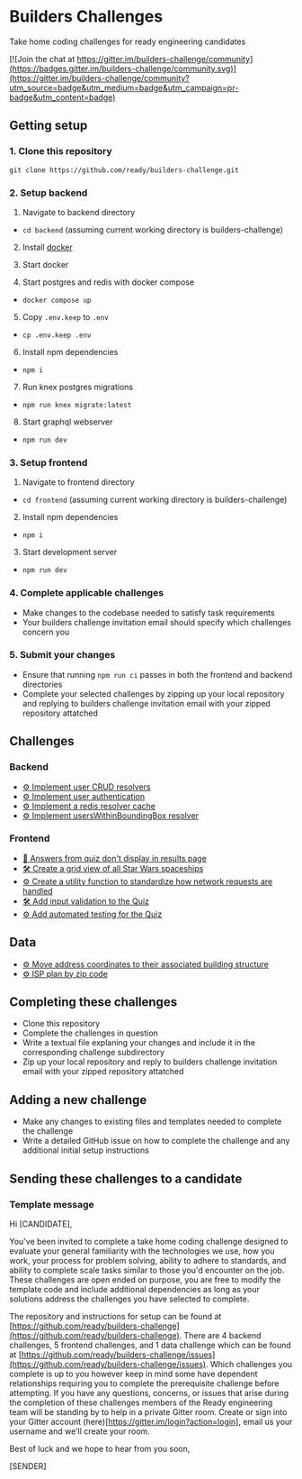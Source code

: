 # Builders Challenges

Take home coding challenges for ready engineering candidates

[![Join the chat at https://gitter.im/builders-challenge/community](https://badges.gitter.im/builders-challenge/community.svg)](https://gitter.im/builders-challenge/community?utm_source=badge&utm_medium=badge&utm_campaign=pr-badge&utm_content=badge)

## Getting setup

### 1. Clone this repository
```
git clone https://github.com/ready/builders-challenge.git
```

### 2. Setup backend
1. Navigate to backend directory
  - `cd backend` (assuming current working directory is builders-challenge)

2. Install [docker](https://docs.docker.com/get-docker/)

3. Start docker

4. Start postgres and redis with docker compose
  - `docker compose up`

5. Copy `.env.keep` to `.env`
  - `cp .env.keep .env`

6. Install npm dependencies
  - `npm i`

7. Run knex postgres migrations 
  - `npm run knex migrate:latest`

8. Start graphql webserver
  - `npm run dev`

### 3. Setup frontend
1. Navigate to frontend directory
  - `cd frontend` (assuming current working directory is builders-challenge)
2. Install npm dependencies
  - `npm i`
3. Start development server
  - `npm run dev`

### 4. Complete applicable challenges
- Make changes to the codebase needed to satisfy task requirements
- Your builders challenge invitation email should specify which challenges concern you

### 5. Submit your changes
- Ensure that running `npm run ci` passes in both the frontend and backend directories
- Complete your selected challenges by zipping up your local repository and replying to builders challenge invitation email with your zipped repository attatched

## Challenges

### Backend
- [⚙️ Implement user CRUD resolvers](https://github.com/ready/builders-challenge/issues/4)
- [⚙️ Implement user authentication](https://github.com/ready/builders-challenge/issues/5)
- [⚙️ Implement a redis resolver cache](https://github.com/ready/builders-challenge/issues/6)
- [⚙️ Implement usersWithinBoundingBox resolver](https://github.com/ready/builders-challenge/issues/8)

### Frontend
- [🐞 Answers from quiz don't display in results page](https://github.com/ready/builders-challenge/issues/13)
- [🛠 Create a grid view of all Star Wars spaceships](https://github.com/ready/builders-challenge/issues/9)
- [⚙️ Create a utility function to standardize how network requests are handled](https://github.com/ready/builders-challenge/issues/10)
- [🛠 Add input validation to the Quiz](https://github.com/ready/builders-challenge/issues/14)
- [⚙️ Add automated testing for the Quiz](https://github.com/ready/builders-challenge/issues/15)

## Data
- [⚙️ Move address coordinates to their associated building structure](https://github.com/ready/builders-challenge/issues/18)
- [⚙️ ISP plan by zip code](https://github.com/ready/builders-challenge/issues/21)

## Completing these challenges
- Clone this repository
- Complete the challenges in question
- Write a textual file explaning your changes and include it in the corresponding challenge subdirectory
- Zip up your local repository and reply to builders challenge invitation email with your zipped repository attatched

## Adding a new challenge
- Make any changes to existing files and templates needed to complete the challenge
- Write a detailed GitHub issue on how to complete the challenge and any additional initial setup instructions

## Sending these challenges to a candidate
### Template message
Hi [CANDIDATE],

You've been invited to complete a take home coding challenge designed to evaluate your general familiarity with the technologies we use, how you work, your process for problem solving, ability to adhere to standards, and ability to complete scale tasks similar to those you'd encounter on the job. These challenges are open ended on purpose, you are free to modify the template code and include additional dependencies as long as your solutions address the challenges you have selected to complete. 

The repository and instructions for setup can be found at [https://github.com/ready/builders-challenge](https://github.com/ready/builders-challenge). There are 4 backend challenges, 5 frontend challenges, and 1 data challenge which can be found at [https://github.com/ready/builders-challenge/issues](https://github.com/ready/builders-challenge/issues). Which challenges you complete is up to you however keep in mind some have dependent relationships requiring you to complete the prerequisite challenge before attempting. If you have any questions, concerns, or issues that arise during the completion of these challenges members of the Ready engineering team will be standing by to help in a private Gitter room. Create or sign into your Gitter account (here)[https://gitter.im/login?action=login], email us your username and we'll create your room.

Best of luck and we hope to hear from you soon,

[SENDER]
